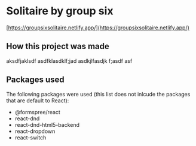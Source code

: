 # Solitaire by group six

[https://groupsixsolitaire.netlify.app/](https://groupsixsolitaire.netlify.app/)

## How this project was made

aksdfjaklsdf asdfklasdklf;jad asdkjlfasdjk f;asdf asf

## Packages used

The following packages were used (this list does not inlcude the packages that are default to React):

- @formspree/react
- react-dnd
- react-dnd-html5-backend
- react-dropdown
- react-switch
